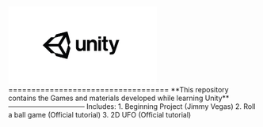 <img src="https://github.com/Kechushou/Unity/blob/master/images/unity.jpg" width="300">
===================================
**This repository contains the Games and materials developed while learning Unity**
———————————
Includes:
1. Beginning Project (Jimmy Vegas)
2. Roll a ball game (Official tutorial)
3. 2D UFO (Official tutorial)
